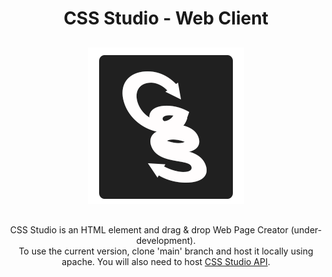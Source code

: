 <div align="center">
    <h1 style='font-weight: bold; margin-bottom: 30px;'>CSS Studio - Web Client</h1>
    <img src="./other/logo/icon2.png" alt="alternate text">
    <p style="margin-top: 30px;">
    CSS Studio is an HTML element and drag & drop Web Page Creator (under-development).
    <br>
    To use the current version, clone 'main' branch and host it locally using apache. You will also need to host <a href="https://github.com/muhammadamir-github/cssstudio-api">CSS Studio API</a>.
    </p>
</div>
